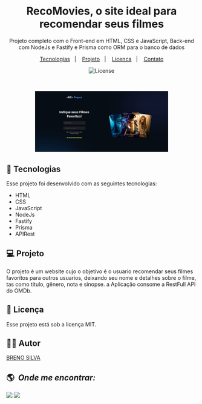 <h1 align="center"> RecoMovies, o site ideal para recomendar seus filmes </h1>

<p align="center">
Projeto completo com o Front-end em HTML, CSS e JavaScript, Back-end com NodeJs e Fastify e Prisma como ORM para o banco de dados
</p>

<p align="center">
  <a href="#-tecnologias">Tecnologias</a>&nbsp;&nbsp;&nbsp;|&nbsp;&nbsp;&nbsp;
  <a href="#-projeto">Projeto</a>&nbsp;&nbsp;&nbsp;|&nbsp;&nbsp;&nbsp;
  <a href="#memo-licença">Licença</a>&nbsp;&nbsp;&nbsp;|&nbsp;&nbsp;&nbsp;
  <a href="#-autor">Contato</a>
</p>

<p align="center">
  <img alt="License" src="https://img.shields.io/static/v1?label=license&message=MIT&color=49AA26&labelColor=000000">
</p>

<br>

<p align="center">
  <img alt="project" src="project Images/recomovies.JPG" width="70%" height="auto">
</p>

## 🚀 Tecnologias

Esse projeto foi desenvolvido com as seguintes tecnologias:

- HTML
- CSS
- JavaScript
- NodeJs
- Fastify
- Prisma
- APIRest

## 💻 Projeto

O projeto é um website cujo o objetivo é o usuario recomendar seus filmes favoritos para outros usuarios, deixando seu nome e detalhes sobre o filme, tas como titulo, gênero, nota e sinopse. a Aplicação consome a RestFull API do OMDb.


## :memo: Licença

Esse projeto está sob a licença MIT.

## 🙋🏻 Autor

<a href="https://www.linkedin.com/in/brenohsilva/" target="_blank">BRENO SILVA</a>

## :earth_americas: &nbsp;<i>Onde me encontrar:</i>

<div style="display: inline_block">
  <a href="https://www.linkedin.com/in/brenohsilva/" target="_blank"><img src="https://img.shields.io/badge/-LinkedIn-%230077B5?style=for-the-badge&logo=linkedin&logoColor=white"></a>
 <a href="https://wa.me/+5581983329798" target="_blank"><img src="https://user-images.githubusercontent.com/75697499/179569090-0fd78c18-5736-457e-8971-e629be3d06b2.svg"></a>
 
